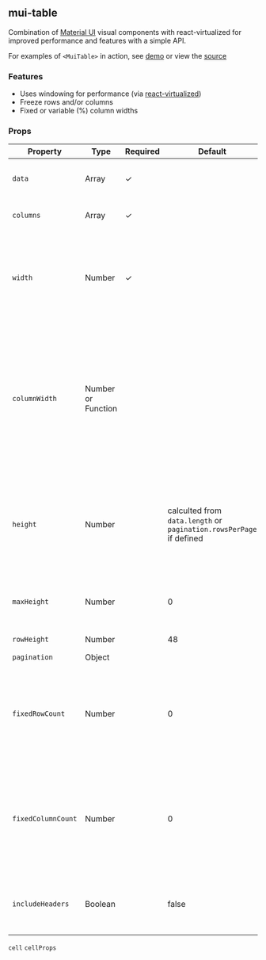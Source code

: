 ## mui-table
Combination of [Material UI](http://www.material-ui.com) visual components with react-virtualized for improved performance and features with a simple API. 

For examples of `<MuiTable>` in action, see [demo](https://techniq.github.io/mui-table/) or view the [source](https://github.com/techniq/mui-table/tree/master/stories)

### Features
- Uses windowing for performance (via [react-virtualized](https://github.com/bvaughn/react-virtualized))
- Freeze rows and/or columns
- Fixed or variable (%) column widths

### Props
Property | Type | Required | Default | Description
-------- | ---- | -------- | ------- | -----------
`data` | Array | ✓ |  | Data to render using defined `columns`
`columns` | Array | ✓ |  | Column definitions.  `header`, `row`, ...
`width` | Number | ✓ |  | Visible width of table.  Will scroll horizontally if sum of column widths are greater than defined width
`columnWidth` | Number or Function | | | Static column widths if number, calulated based on `columns` definitons if not specificed, or can pass in a function to peform own calcuation based on data
`height` | Number | | calculted from `data.length` or `pagination.rowsPerPage` if defined | Visible height of table.  Will scroll vertically if sum of column heights are great than defined height
`maxHeight` | Number | | 0 | Maximum height of table.  Useful when using calculated 
`rowHeight` | Number | | 48 | Height of rows
`pagination` | Object | | | 
`fixedRowCount` | Number | | 0 | Number of rows to remain fixed at the top of the viewport (freeze rows).  Based on `columns` definition order
`fixedColumnCount` | Number | | 0 | Number of columns to remain fixed at the left of the viewport (freeze columns).  Based on `columns` definition order
`includeHeaders` | Boolean | | false | Add header row to top of data.  Useful to also set `fixedRowCount` to `1`
`cell`
`cellProps`
